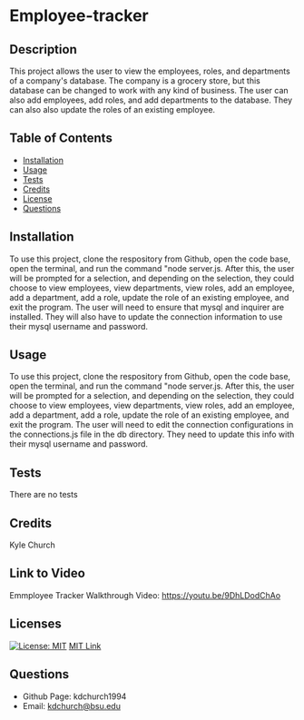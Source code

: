 # Employee-tracker

  ## Description
  This project allows the user to view the employees, roles, and departments of a company's database. The company is a grocery store, but this database can be changed to work with any kind of business. The user can also add employees, add roles, and add departments to the database. They can also also update the roles of an existing employee. 

  ## Table of Contents
  * [Installation](#installation)
  * [Usage](#usage)
  * [Tests](#tests)
  * [Credits](#credits)
  * [License](#licenses)
  * [Questions](#questions)
  
  ## Installation
  To use this project, clone the respository from Github, open the code base, open the terminal, and run the command "node server.js. After this, the user will be prompted for a selection, and depending on the selection, they could choose to view employees, view departments, view roles, add an employee, add a department, add a role, update the role of an existing employee, and exit the program. The user will need to ensure that mysql and inquirer are installed. They will also have to update the connection information to use their mysql username and password.
  
  ## Usage
  To use this project, clone the respository from Github, open the code base, open the terminal, and run the command "node server.js. After this, the user will be prompted for a selection, and depending on the selection, they could choose to view employees, view departments, view roles, add an employee, add a department, add a role, update the role of an existing employee, and exit the program. The user will need to edit the connection configurations in the connections.js file in the db directory. They need to update this info with their mysql username and password. 

  ## Tests
  There are no tests
  
  ## Credits
  Kyle Church
  
  ## Link to Video
  Emmployee Tracker Walkthrough Video: https://youtu.be/9DhLDodChAo

  ## Licenses
  
  [![License: MIT](https://img.shields.io/badge/License-MIT-yellow.svg)](https://opensource.org/licences/MIT)
  [MIT Link](https://opensource.org/licenses/MIT)

  ## Questions
  - Github Page: kdchurch1994
  - Email: kdchurch@bsu.edu
